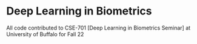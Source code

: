 # Deep Learning in Biometrics

All code contributed to CSE-701 [Deep Learning in Biometrics Seminar] at University of Buffalo for Fall 22